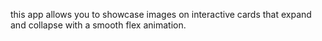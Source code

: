 this app allows you to showcase images on interactive cards that expand and collapse with a smooth flex animation.
